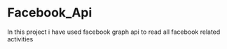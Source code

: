 # Facebook_Api
In this project i have used facebook graph api to read all facebook related activities
